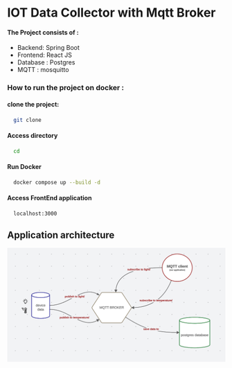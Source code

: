 # IOT Data Collector with Mqtt Broker

#### The Project consists of :

- Backend: Spring Boot
- Frontend: React JS
- Database : Postgres
- MQTT : mosquitto


### How to run the project on docker :


#### clone the project: 

```bash
  git clone 
```
#### Access directory

```bash
  cd 
```

#### Run Docker

```bash
  docker compose up --build -d
```
#### Access FrontEnd application
```bash
  localhost:3000
```

## Application architecture

![image](./images/archi.PNG)


